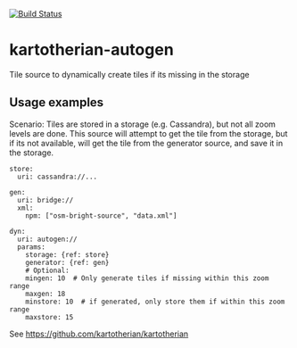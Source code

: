 [![Build Status](https://travis-ci.org/kartotherian/kartotherian-autogen.svg?branch=master)](https://travis-ci.org/kartotherian/kartotherian-autogen)
# kartotherian-autogen
Tile source to dynamically create tiles if its missing in the storage

## Usage examples

Scenario: Tiles are stored in a storage (e.g. Cassandra), but not all zoom levels are done. This source will attempt
 to get the tile from the storage, but if its not available, will get the tile from the generator source, and save
 it in the storage.

```
store:
  uri: cassandra://...

gen:
  uri: bridge://
  xml:
    npm: ["osm-bright-source", "data.xml"]

dyn:
  uri: autogen://
  params:
    storage: {ref: store}
    generator: {ref: gen}
    # Optional:
    mingen: 10  # Only generate tiles if missing within this zoom range
    maxgen: 18
    minstore: 10  # if generated, only store them if within this zoom range 
    maxstore: 15
```

See https://github.com/kartotherian/kartotherian
